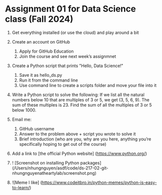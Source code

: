 # Assignment 01 for Data Science class (Fall 2024)

1. Get everything installed (or use the cloud) and play around a bit
2. Create an account on GitHub
     1. Apply for GitHub Education
     2. Join the course and see next week’s assignmnet
3. Create a Python script that prints "Hello, Data Science!"
     1. Save it as hello_ds.py
     2. Run it from the command line
     3. Use command line to create a scripts folder and move your file into it
4. Write a Python script to solve the following:
If we list all the natural numbers below 10 that are multiples of 3 or 5, we get (3, 5, 6, 9). The sum of these multiples is 23. Find the sum of all the multiples of 3 or 5 below 1000.

5. Email me:
    1. GitHub username
    2. Answer to the problem above + script you wrote to solve it
    3. Brief introduction (who are you, why are you here, anything you’re specifically hoping to get out of the course)

6. Add a link to [the official Python website] (https://www.python.org/)


7. ! [Screenshot on installing Python packages] (/Users/nhungnguyen/asdf/code/ds-217-02-git-nhungnguyenatheartylab/screenshot.png)


8. ![Meme I like] (https://www.codeitbro.in/python-memes/python-is-easy-to-learn/)

